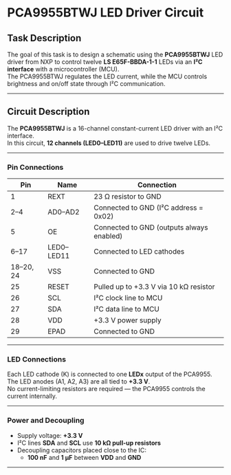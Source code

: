 # PCA9955BTWJ LED Driver Circuit

## Task Description
The goal of this task is to design a schematic using the **PCA9955BTWJ** LED driver from NXP to control twelve **LS E65F-BBDA-1-1** LEDs via an **I²C interface** with a microcontroller (MCU).  
The PCA9955BTWJ regulates the LED current, while the MCU controls brightness and on/off state through I²C communication.

---

## Circuit Description
The **PCA9955BTWJ** is a 16-channel constant-current LED driver with an I²C interface.  
In this circuit, **12 channels (LED0–LED11)** are used to drive twelve LEDs.

---

### Pin Connections

| Pin | Name | Connection |
|-----|------|-------------|
| 1 | REXT | 23 Ω resistor to GND  |
| 2–4 | AD0–AD2 | Connected to GND (I²C address = 0x02) |
| 5 | OE | Connected to GND (outputs always enabled) |
| 6–17 | LED0–LED11 | Connected to LED cathodes |
| 18–20, 24 | VSS | Connected to GND |
| 25 | RESET | Pulled up to +3.3 V via 10 kΩ resistor |
| 26 | SCL | I²C clock line to MCU |
| 27 | SDA | I²C data line to MCU |
| 28 | VDD | +3.3 V power supply |
| 29 | EPAD | Connected to GND |

---

### LED Connections
Each LED cathode (K) is connected to one **LEDx** output of the PCA9955.  
The LED anodes (A1, A2, A3) are all tied to **+3.3 V**.  
No current-limiting resistors are required — the PCA9955 controls the current internally.

---

### Power and Decoupling
- Supply voltage: **+3.3 V**  
- I²C lines **SDA** and **SCL** use **10 kΩ pull-up resistors**  
- Decoupling capacitors placed close to the IC:  
  - **100 nF** and **1 µF** between **VDD** and **GND**

---
